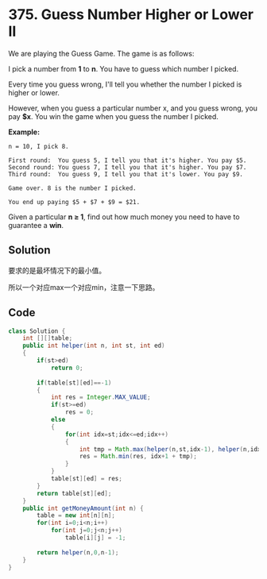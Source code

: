 # 375. Guess Number Higher or Lower II

We are playing the Guess Game. The game is as follows:

I pick a number from **1** to **n**. You have to guess which number I picked.

Every time you guess wrong, I'll tell you whether the number I picked is higher or lower.

However, when you guess a particular number x, and you guess wrong, you pay **$x**. You win the game when you guess the number I picked.

**Example:**

```
n = 10, I pick 8.

First round:  You guess 5, I tell you that it's higher. You pay $5.
Second round: You guess 7, I tell you that it's higher. You pay $7.
Third round:  You guess 9, I tell you that it's lower. You pay $9.

Game over. 8 is the number I picked.

You end up paying $5 + $7 + $9 = $21.
```

Given a particular **n ≥ 1**, find out how much money you need to have to guarantee a **win**.



## Solution

要求的是最坏情况下的最小值。

所以一个对应max一个对应min，注意一下思路。



## Code

```java
class Solution {
    int [][]table;
    public int helper(int n, int st, int ed)
    {
        if(st>ed)
            return 0;
        
        if(table[st][ed]==-1)
        {
            int res = Integer.MAX_VALUE;
            if(st>=ed)
                res = 0;
            else
            {
                for(int idx=st;idx<=ed;idx++)
                {
                    int tmp = Math.max(helper(n,st,idx-1), helper(n,idx+1,ed));
                    res = Math.min(res, idx+1 + tmp);
                }
            }
            table[st][ed] = res;
        }
        return table[st][ed];
    }
    public int getMoneyAmount(int n) {
        table = new int[n][n];
        for(int i=0;i<n;i++)
            for(int j=0;j<n;j++)
                table[i][j] = -1;
        
        return helper(n,0,n-1);   
    }
}
```

